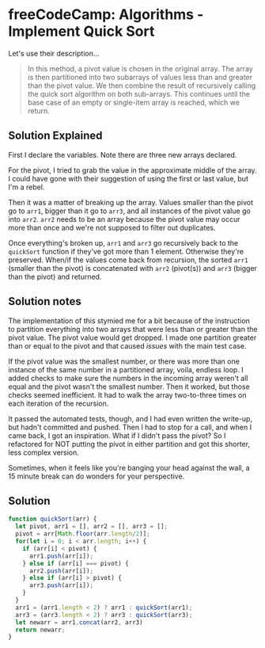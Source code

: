 # freeCodeCamp: Algorithms - Implement Quick Sort

Let's use their description...
> In this method, a pivot value is chosen in the original array. The array is then partitioned into two subarrays of values less than and greater than the pivot value. We then combine the result of recursively calling the quick sort algorithm on both sub-arrays. This continues until the base case of an empty or single-item array is reached, which we return.

## Solution Explained

First I declare the variables. Note there are three new arrays declared.

For the pivot, I tried to grab the value in the approximate middle of the array. I could have gone with their suggestion of using the first or last value, but I'm a rebel.

Then it was a matter of breaking up the array. Values smaller than the pivot go to `arr1`, bigger than it go to `arr3`, and all instances of the pivot value go into `arr2`. `arr2` needs to be an array because the pivot value may occur more than once and we're not supposed to filter out duplicates.

Once everything's broken up, `arr1` and `arr3` go recursively back to the `quickSort` function if they've got more than 1 element. Otherwise they're preserved. When/if the values come back from recursion, the sorted `arr1` (smaller than the pivot) is concatenated with `arr2` (pivot(s)) and `arr3` (bigger than the pivot) and returned. 

## Solution notes

The implementation of this stymied me for a bit because of the instruction to partition everything into two arrays that were less than or greater than the pivot value. The pivot value would get dropped. I made one partition greater than or equal to the pivot and that caused *issues* with the main test case.

If the pivot value was the smallest number, or there was more than one instance of the same number in a partitioned array, voila, endless loop. I added checks to make sure the numbers in the incoming array weren't all equal and the pivot wasn't the smallest number. Then it worked, but those checks seemed inefficient. It had to walk the array two-to-three times on each iteration of the recursion.

It passed the automated tests, though, and I had even written the write-up, but hadn't committed and pushed. Then I had to stop for a call, and when I came back, I got an inspiration. What if I didn't pass the pivot? So I refactored for NOT putting the pivot in either partition and got this shorter, less complex version.

Sometimes, when it feels like you're banging your head against the wall, a 15 minute break can do wonders for your perspective.

## Solution
```javascript
function quickSort(arr) {
  let pivot, arr1 = [], arr2 = [], arr3 = [];
  pivot = arr[Math.floor(arr.length/2)];
  for(let i = 0; i < arr.length; i++) {
    if (arr[i] < pivot) {
      arr1.push(arr[i]);
    } else if (arr[i] === pivot) {
      arr2.push(arr[i]);
    } else if (arr[i] > pivot) {
      arr3.push(arr[i]);
    }
  }
  arr1 = (arr1.length < 2) ? arr1 : quickSort(arr1);
  arr3 = (arr3.length < 2) ? arr3 : quickSort(arr3);
  let newarr = arr1.concat(arr2, arr3)
  return newarr;
}
```
